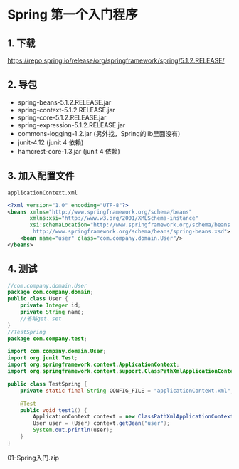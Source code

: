# Spring 第一个入门程序

## 1. 下载

https://repo.spring.io/release/org/springframework/spring/5.1.2.RELEASE/

## 2. 导包

- spring-beans-5.1.2.RELEASE.jar
- spring-context-5.1.2.RELEASE.jar
- spring-core-5.1.2.RELEASE.jar
- spring-expression-5.1.2.RELEASE.jar
- commons-logging-1.2.jar (另外找，Spring的lib里面没有)
- junit-4.12  (junit 4 依赖)
- hamcrest-core-1.3.jar (junit 4 依赖)

## 3. 加入配置文件

`applicationContext.xml`

```xml
<?xml version="1.0" encoding="UTF-8"?>
<beans xmlns="http://www.springframework.org/schema/beans"
       xmlns:xsi="http://www.w3.org/2001/XMLSchema-instance"
       xsi:schemaLocation="http://www.springframework.org/schema/beans
        http://www.springframework.org/schema/beans/spring-beans.xsd">
    <bean name="user" class="com.company.domain.User"/>
</beans>
```



## 4. 测试

```java
//com.company.domain.User
package com.company.domain;
public class User {
    private Integer id;
    private String name;
    //省略get、set
}
//TestSpring
package com.company.test;

import com.company.domain.User;
import org.junit.Test;
import org.springframework.context.ApplicationContext;
import org.springframework.context.support.ClassPathXmlApplicationContext;

public class TestSpring {
    private static final String CONFIG_FILE = "applicationContext.xml";

    @Test
    public void test1() {
        ApplicationContext context = new ClassPathXmlApplicationContext(CONFIG_FILE);
        User user = (User) context.getBean("user");
        System.out.println(user);
    }
}
```

01-Spring入门.zip

